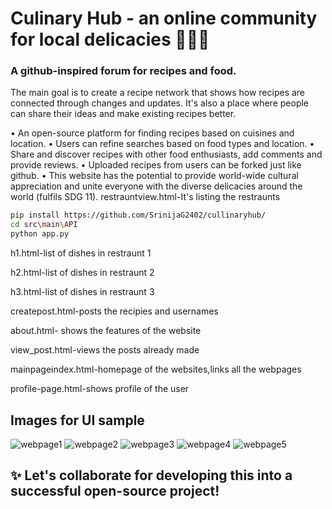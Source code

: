# Culinary Hub - an online community for local delicacies 👨‍🍳🍳
### A github-inspired forum for recipes and food.

The main goal is to create a recipe network that shows how recipes are connected through changes and updates. It's also a place where people can share their ideas and make existing recipes better. 

• An open-source platform for finding recipes based on cuisines and location.
• Users can refine searches based on food types and location.
• Share and discover recipes with other food enthusiasts, add comments and provide reviews.
• Uploaded recipes from users can be forked just like github.
• This website has the potential to provide world-wide cultural appreciation and unite everyone with the diverse delicacies around the world (fulfils SDG 11).
restrauntview.html-It's listing the restraunts 

```bash
pip install https://github.com/SrinijaG2402/cullinaryhub/
cd src\main\API
python app.py
```
h1.html-list of dishes in restraunt 1 

h2.html-list of dishes in restraunt 2

h3.html-list of dishes in restraunt 3

createpost.html-posts the recipies and usernames

about.html- shows the features of the website

view_post.html-views the posts already made 

mainpageindex.html-homepage of the websites,links all the webpages

profile-page.html-shows profile of the user 





## Images for UI sample

![webpage1](https://github.com/SrinijaG2402/cullinaryhub/assets/120951357/ded4ceff-7ba0-4d89-8cc1-e0d1fff0193f)
![webpage2](https://github.com/SrinijaG2402/cullinaryhub/assets/120951357/86edc172-2ac8-4aab-b1dd-039da99aa8c0)
![webpage3](https://github.com/SrinijaG2402/cullinaryhub/assets/120951357/b04e6388-fd67-4ad0-8a14-22e2e76d2f6d)
![webpage4](https://github.com/SrinijaG2402/cullinaryhub/assets/120951357/00c0b541-48d8-4fca-b697-0f3b47ad3b49)
![webpage5](https://github.com/SrinijaG2402/cullinaryhub/assets/120951357/9b3455bc-a0b1-44d6-8173-b9203caeccbc)

## ✨ Let's collaborate for developing this into a successful open-source project!
